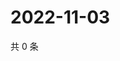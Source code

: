 # 2022-11-03

共 0 条

<!-- BEGIN WEIBO -->
<!-- 最后更新时间 Thu Nov 03 2022 18:00:47 GMT+0800 (China Standard Time) -->

<!-- END WEIBO -->
